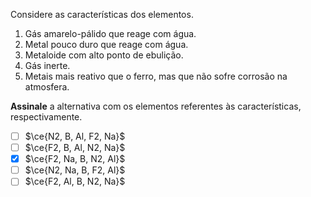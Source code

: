 Considere as características dos elementos.

1. Gás amarelo-pálido que reage com água.
2. Metal pouco duro que reage com água.
3. Metaloide com alto ponto de ebulição.
4. Gás inerte.
5. Metais mais reativo que o ferro, mas que não sofre corrosão na atmosfera.

**Assinale** a alternativa com os elementos referentes às características, respectivamente.

- [ ] $\ce{N2, B, Al, F2, Na}$
- [ ] $\ce{F2, B, Al, N2, Na}$
- [x] $\ce{F2, Na, B, N2, Al}$
- [ ] $\ce{N2, Na, B, F2, Al}$
- [ ] $\ce{F2, Al, B, N2, Na}$
